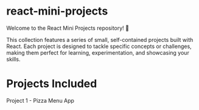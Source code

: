 # react-mini-projects
Welcome to the React Mini Projects repository! 🎉

This collection features a series of small, self-contained projects built with React. Each project is designed to tackle specific concepts or challenges, making them perfect for learning, experimentation, and showcasing your skills.

# Projects Included

Project 1 - Pizza Menu App